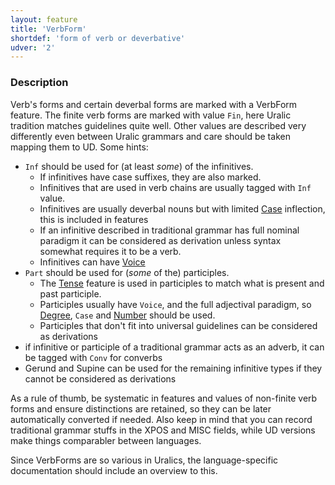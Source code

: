 ```yaml
---
layout: feature
title: 'VerbForm'
shortdef: 'form of verb or deverbative'
udver: '2'
---
```


### Description

Verb's forms and certain deverbal forms are marked with a VerbForm feature. The
finite verb forms are marked with value `Fin`, here Uralic tradition matches
guidelines quite well. Other values are described very differently even between
Uralic grammars and care should be taken mapping them to UD. Some hints:

* `Inf` should be used for (at least *some*) of the infinitives.
  * If infinitives have case suffixes, they are also marked.
  * Infinitives that are used in verb chains are usually tagged with `Inf`
    value.
  * Infinitives are usually deverbal nouns but with limited [Case]() inflection,
    this is included in features
  * If an infinitive described in traditional grammar has full nominal paradigm
    it can be considered as derivation unless syntax somewhat requires it to be
    a verb.
  * Infinitives can have [Voice]()
* `Part` should be used for (*some* of the) participles.
  * The [Tense]() feature is used in participles to match what is present and
    past participle.
  * Participles usually have `Voice`, and the full adjectival paradigm, so
    [Degree](), `Case` and [Number]() should be used.
  * Participles that don't fit into universal guidelines can be considered as
    derivations
* if infinitive or participle of a traditional grammar acts as an adverb, it can
  be tagged with `Conv` for converbs
* Gerund and Supine can be used for the remaining infinitive types if they
  cannot be considered as derivations

As a rule of thumb, be systematic in features and values of non-finite verb
forms and ensure distinctions are retained, so they can be later automatically
converted if needed. Also keep in mind that you can record traditional grammar
stuffs in the XPOS and MISC fields, while UD versions make things comparabler
between languages.

Since VerbForms are so various in Uralics, the language-specific documentation
should include an overview to this.
<!-- Interlanguage links updated Pá kvě 14 11:08:43 CEST 2021 -->
